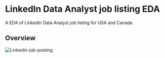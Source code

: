 # LinkedIn Data Analyst job listing EDA
A EDA of LinkedIn Data Analyst job listing for USA and Canada

## **Overview**
![Linkedin-job-posting](https://github.com/AlifHossain27/LinkedIn-DataAnalyst-Job-Listing/assets/95392853/9d63a811-1534-4cca-85b6-1cb77ae2b093)
